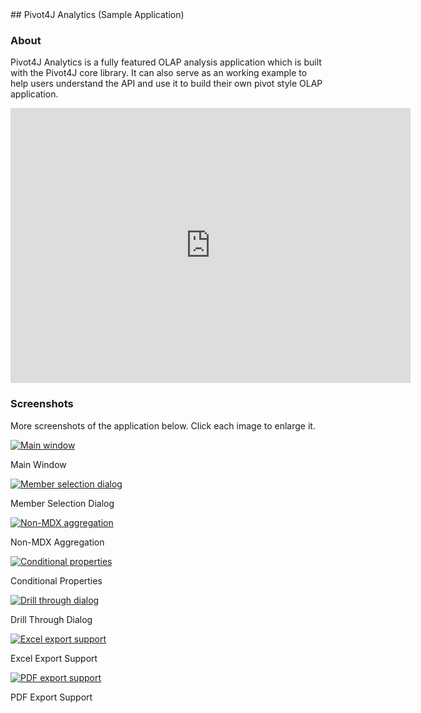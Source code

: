 <head><title>Pivot4J - Pivot4J Analytics</title></head> 
## Pivot4J Analytics (Sample Application)

### About

Pivot4J Analytics is a fully featured OLAP analysis application which is built with the Pivot4J core library.
It can also serve as an working example to help users understand the API and use it to build their own pivot 
style OLAP application.

<iframe width="640" height="440" src="http://www.youtube.com/embed/vyH5PfmI8UY" frameborder="0" allowfullscreen="1"></iframe>


### Screenshots

More screenshots of the application below. Click each image to enlarge it.

[![Main window](./images/screenshot-main-thumb.png "Main window")](./images/screenshot-main.png)

Main Window

[![Member selection dialog](./images/screenshot-members-thumb.png "Member selection dialog")](./images/screenshot-members.png)

Member Selection Dialog

[![Non-MDX aggregation](./images/screenshot-agg-thumb.png "Non-MDX aggregation")](./images/screenshot-agg.png)

Non-MDX Aggregation

[![Conditional properties](./images/screenshot-props-thumb.png "Conditional properties")](./images/screenshot-props.png)

Conditional Properties

[![Drill through dialog](./images/screenshot-drillthrough-thumb.png "Drill through dialog")](./images/screenshot-drillthrough.png)

Drill Through Dialog

[![Excel export support](./images/screenshot-excel-thumb.png "Excel export support")](./images/screenshot-excel.png)

Excel Export Support

[![PDF export support](./images/screenshot-pdf-thumb.png "PDF export support")](./images/screenshot-pdf.png)

PDF Export Support
